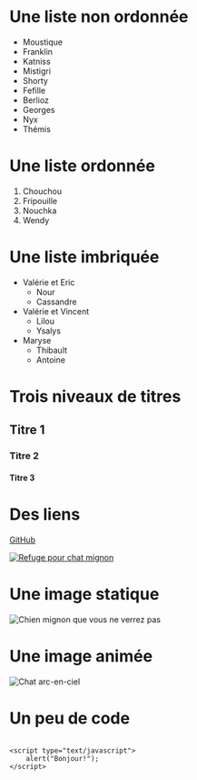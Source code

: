 # Une liste non ordonnée #
* Moustique
* Franklin
* Katniss
* Mistigri
* Shorty
* Fefille
* Berlioz
* Georges
* Nyx
* Thémis

# Une liste ordonnée #

1. Chouchou
2. Fripouille
3. Nouchka
4. Wendy

# Une liste imbriquée #

* Valérie et Eric
  * Nour
  * Cassandre
* Valérie et Vincent
  * Lilou
  * Ysalys
* Maryse
  * Thibault
  * Antoine

# Trois niveaux de titres #
## Titre 1 ##
### Titre 2 ###
#### Titre 3 ####

# Des liens #
[GitHub](https://github.com/)

[![Refuge pour chat mignon](https://static3.depositphotos.com/1005412/218/i/450/depositphotos_2186038-stock-photo-kitten-lays-isolated.jpg)](https://catrescue.be/)

# Une image statique #
![Chien mignon que vous ne verrez pas](https://i.pinimg.com/736x/54/0a/67/540a670fd67278a69ac434f87e6caeff.jpg)

# Une image animée #
![Chat arc-en-ciel](https://f.hellowork.com/blogdumoderateur/2013/02/nyan-cat-gif-1.gif)

# Un peu de code #

```

<script type="text/javascript">
    alert("Bonjour!");
</script>

```

